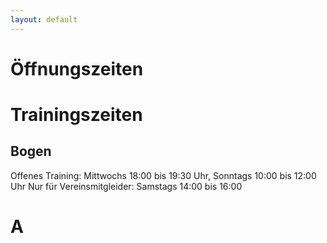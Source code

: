 ```yaml
---
layout: default
---
```

# Öffnungszeiten

# Trainingszeiten

## Bogen
Offenes Training: Mittwochs 18:00 bis 19:30 Uhr, Sonntags 10:00 bis 12:00 Uhr
Nur für Vereinsmitgleider: Samstags 14:00 bis 16:00


# A